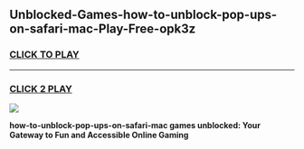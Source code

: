 
## Unblocked-Games-how-to-unblock-pop-ups-on-safari-mac-Play-Free-opk3z
<h3>
<a href="https://premium76.site?title=how-to-unblock-pop-ups-on-safari-mac&ref=10A">CLICK TO PLAY</a></h3>
<hr>

<h3>
<a href="https://premium76.site?title=how-to-unblock-pop-ups-on-safari-mac&ref=10A">CLICK 2 PLAY</a>
  
</h3>

<a href="https://premium76.site?title=how-to-unblock-pop-ups-on-safari-mac&ref=10A"><img src="https://clearcache.store/games.png"></a>


**how-to-unblock-pop-ups-on-safari-mac games unblocked: Your Gateway to Fun and Accessible Online Gaming**
